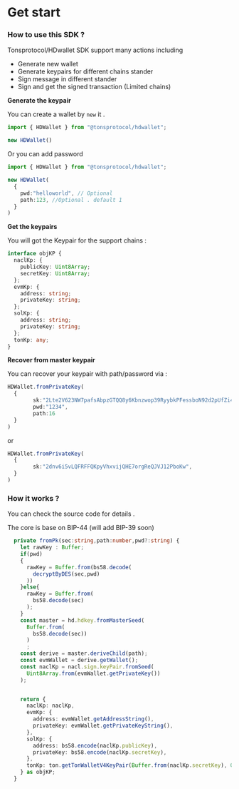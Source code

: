 # Get start

### How to use this SDK ?

Tonsprotocol/HDwallet SDK support many actions including

* Generate new wallet
* Generate keypairs for different chains stander
* Sign message in different stander
* Sign and get the signed transaction (Limited chains)

**Generate the keypair**

You can create a wallet by `new` it .

```ts
import { HDWallet } from "@tonsprotocol/hdwallet";

new HDWallet()
```

Or you can add password

```ts
import { HDWallet } from "@tonsprotocol/hdwallet";

new HDWallet(
  {
    pwd:"helloworld", // Optional
    path:123, //Optional . default 1 
  }
)
```

**Get the keypairs**

You will got the Keypair for the support chains :

```ts
interface objKP {
  naclKp: {
    publicKey: Uint8Array;
    secretKey: Uint8Array;
  };
  evmKp: {
    address: string;
    privateKey: string;
  };
  solKp: {
    address: string;
    privateKey: string;
  };
  tonKp: any;
}
```

**Recover from master keypair**

You can recover your keypair with path/password via :

```ts
HDWallet.fromPrivateKey(
  {
        sk:"2Lte2V623NW7pafsAbpzGTQQ8y6Kbnzwop39RyybkPFessboN92d2pUfZi4Xi8KkFccqmC1zyRZ6wfRY2EKgqDu6",
        pwd:"1234",
        path:16
  }
)
```

or

```ts
HDWallet.fromPrivateKey(
  {
        sk:"2dnv6i5vLQFRFFQKpyVhxvijQHE7orgReQJVJ12PboKw",
  }
)
```

### How it works ?

You can check the source code for details .

The core is base on BIP-44 (will add BIP-39 soon)

```ts
  private fromPk(sec:string,path:number,pwd?:string) {
    let rawKey : Buffer;
    if(pwd)
    {
      rawKey = Buffer.from(bs58.decode(
        decryptByDES(sec,pwd)
      ))
    }else{
      rawKey = Buffer.from(
        bs58.decode(sec)
      );
    }
    const master = hd.hdkey.fromMasterSeed(
      Buffer.from(
        bs58.decode(sec))
      )
      ;
    const derive = master.deriveChild(path);
    const evmWallet = derive.getWallet();
    const naclKp = nacl.sign.keyPair.fromSeed(
      Uint8Array.from(evmWallet.getPrivateKey())
    );


    return {
      naclKp: naclKp,
      evmKp: {
        address: evmWallet.getAddressString(),
        privateKey: evmWallet.getPrivateKeyString(),
      },
      solKp: {
        address: bs58.encode(naclKp.publicKey),
        privateKey: bs58.encode(naclKp.secretKey),
      },
      tonKp: ton.getTonWalletV4KeyPair(Buffer.from(naclKp.secretKey), 0),
    } as objKP;
  }
```
